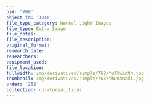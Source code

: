 ```yaml
---
pid: '768'
object_id: '3048'
file_type_category: Normal Light Images
file_type: Extra Image
file_notes:
file_description:
original_format:
research_date:
researchers:
equipment_used:
file_location:
fullwidth: img/derivatives/simple/768/fullwidth.jpg
thumbnail: img/derivatives/simple/768/thumbnail.jpg
order: '252'
collection: curatorial_files
---
```


